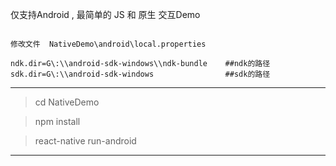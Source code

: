 仅支持Android , 最简单的 JS 和 原生 交互Demo
``` 

修改文件  NativeDemo\android\local.properties

ndk.dir=G\:\\android-sdk-windows\\ndk-bundle    ##ndk的路径
sdk.dir=G\:\\android-sdk-windows                ##sdk的路径

```

----
> cd NativeDemo

> npm install

> react-native run-android

----
